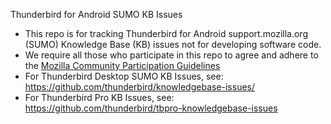 Thunderbird for Android SUMO KB Issues
* This repo is for tracking Thunderbird for Android support.mozilla.org (SUMO) Knowledge Base (KB) issues not for developing software code.
* We require all those who participate in this repo to agree and adhere to the [Mozilla Community Participation Guidelines](https://www.mozilla.org/about/governance/policies/participation/)
* For Thunderbird Desktop SUMO KB Issues, see: https://github.com/thunderbird/knowledgebase-issues/
* For Thunderbird Pro KB Issues, see: https://github.com/thunderbird/tbpro-knowledgebase-issues
